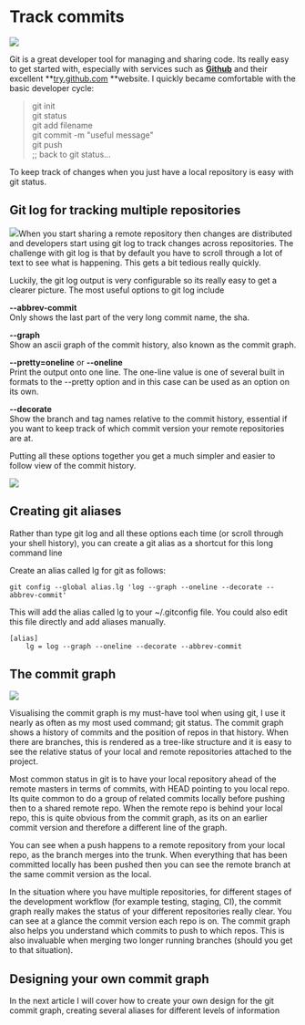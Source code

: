 # Track commits

[![](images/git-logo-vertical1.png)](http://4.bp.blogspot.com/-SAdRyX6xiDw/T2ENelQF52I/AAAAAAAAGKs/F1VH7LPiJEk/s1600/git-logo-vertical.png)

Git is a great developer tool for managing and sharing code.  Its really easy to get started with, especially with services such as **[Github](https://github.com/)** and their excellent **[try.github.com](http://try.github.com/) **website.  I quickly became comfortable with the basic developer cycle:   


> git init  
git status   
git add filename  
git commit -m "useful message"  
git push  
;; back to git status...

To keep track of changes when you just have a local repository is easy with git status.

## Git log for tracking multiple repositories 

[![](images/git-log-default-output.png)](http://2.bp.blogspot.com/--Oj7Ocw5ddA/UQavWR8_1oI/AAAAAAAAI-M/g1hbsrRRbJ4/s1600/git-log-default-output.png)When you start sharing a remote repository then changes are distributed and developers start using git log to track changes across repositories.  The challenge with git log is that by default you have to scroll through a lot of text to see what is happening.  This gets a bit tedious really quickly.

Luckily, the git log output is very configurable so its really easy to get a clearer picture.  The most useful options to git log include

**--abbrev-commit**  
Only shows the last part of the very long commit name, the sha.

**--graph**  
Show an ascii graph of the commit history, also known as the commit graph.

**--pretty=oneline** or **--oneline**  
Print the output onto one line.  The one-line value is one of several built in formats to the --pretty option and in this case can be used as an option on its own.

**--decorate**  
Show the branch and tag names relative to the commit history, essential if you want to keep track of which commit version your remote repositories are at.

Putting all these options together you get a much simpler and easier to follow view of the commit history.

[![](images/git-log-commit-graph-decorate-oneline-abbrev-commit.png)](http://2.bp.blogspot.com/-s_hKo72A__c/UQcUcUJP71I/AAAAAAAAI_M/Zf0G9Zi_1b0/s1600/git-log-commit-graph-decorate-oneline-abbrev-commit.png)

  


## Creating git aliases

Rather than type git log and all these options each time (or scroll through your shell history), you can create a git alias as a shortcut for this long command line

Create an alias called lg for git as follows:
    
    git config --global alias.lg 'log --graph --oneline --decorate --abbrev-commit'

  
This will add the alias called lg to your  ~/.gitconfig file.  You could also edit this file directly and add aliases manually.
    
    [alias]  
        lg = log --graph --oneline --decorate --abbrev-commit

## The commit graph

[![](images/git-commit-graph-stylised.png)](http://1.bp.blogspot.com/-iDu7u9zb1oA/UQcU1yeQWyI/AAAAAAAAI_U/ML7tNMPDmRc/s1600/git-commit-graph-stylised.png)

Visualising the commit graph is my must-have tool when using git, I use it nearly as often as my most used command; git status.  The commit graph shows a history of commits and the position of repos in that history.  When there are branches, this is rendered as a tree-like structure and it is easy to see the relative status of your local and remote repositories attached to the project.

Most common status in git is to have your local repository ahead of the remote masters in terms of commits, with HEAD pointing to you local repo. Its quite common to do a group of related commits locally before pushing then to a shared remote repo.  When the remote repo is behind your local repo, this is quite obvious from the commit graph, as its on an earlier commit version and therefore a different line of the graph.

You can see when a push happens to a remote repository from your local repo, as the branch merges into the trunk.  When everything that has been committed locally has been pushed then you can see the remote branch at the same commit version as the local.

In the situation where you have multiple repositories, for different stages of the development workflow (for example testing, staging, CI), the commit graph really makes the status of your different repositories really clear.  You can see at a glance the commit version each repo is on.  The commit graph also helps you understand which commits to push to which repos.  This is also invaluable when merging two longer running branches (should you get to that situation).

## Designing your own commit graph 

In the next article I will cover how to create your own design for the git commit graph, creating several aliases for different levels of information   
